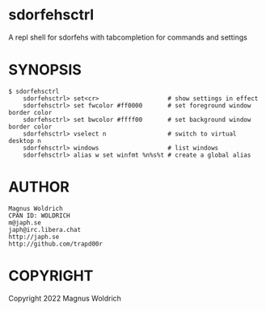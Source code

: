 # sdorfehsctrl

A repl shell for sdorfehs with tabcompletion for commands and settings

# SYNOPSIS

    $ sdorfehsctrl
        sdorfehsctrl> set<cr>                   # show settings in effect
        sdorfehsctrl> set fwcolor #ff0000       # set foreground window border color
        sdorfehsctrl> set bwcolor #ffff00       # set background window border color
        sdorfehsctrl> vselect n                 # switch to virtual desktop n
        sdorfehsctrl> windows                   # list windows
        sdorfehsctrl> alias w set winfmt %n%s%t # create a global alias

# AUTHOR

    Magnus Woldrich
    CPAN ID: WOLDRICH
    m@japh.se
    japh@irc.libera.chat
    http://japh.se
    http://github.com/trapd00r

# COPYRIGHT

Copyright 2022 Magnus Woldrich
